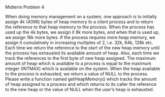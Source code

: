 Midterm Problem 4

When doing memory management on a system, one approach is to initially assign 4k (4096) bytes of heap memory to a client process and to return the reference to that heap memory to the process.  When the process has used up the 4k bytes, we assign it 8k more bytes, and when that is used up, we assign 16k more bytes.  If the process requires more heap memory, we assign it cumulatively in increasing multiples of 2, i.e. 32k, 64k, 128k etc.  Each time we return the reference to the start of the new heap memory until the process has exhausted its available amount of heap.  Also, each time we track the references to the first byte of new heap assigned. The maximum amount of heap which is available to a process is equal to the maximum integer (INTMAX) which is available on the system.  When the heap available to the process is exhausted, we return a value of NULL to the process.  Please write a function named getHeapMemory() which tracks the amount of heap assigned to a process and which returns to its caller the reference to the new heap or the value of NULL when the user’s heap is exhausted.